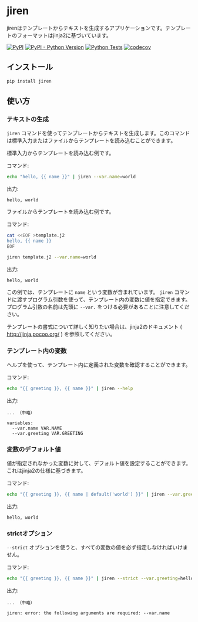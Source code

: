 # jiren

jirenはテンプレートからテキストを生成するアプリケーションです。テンプレートのフォーマットはjinja2に基づいています。

[![PyPI](https://img.shields.io/pypi/v/jiren.svg)](https://pypi.org/project/jiren/)
[![PyPI - Python Version](https://img.shields.io/pypi/pyversions/jiren.svg)](https://pypi.org/project/jiren/)
[![Python Tests](https://github.com/speg03/jiren/workflows/Python%20Tests/badge.svg)](https://github.com/speg03/jiren/actions?query=workflow%3A%22Python+Tests%22)
[![codecov](https://codecov.io/gh/speg03/jiren/branch/master/graph/badge.svg)](https://codecov.io/gh/speg03/jiren)

## インストール

```sh
pip install jiren
```

## 使い方

### テキストの生成

`jiren` コマンドを使ってテンプレートからテキストを生成します。このコマンドは標準入力またはファイルからテンプレートを読み込むことができます。

標準入力からテンプレートを読み込む例です。

コマンド:
```sh
echo "hello, {{ name }}" | jiren --var.name=world
```
出力:
```
hello, world
```

ファイルからテンプレートを読み込む例です。

コマンド:
```sh
cat <<EOF >template.j2
hello, {{ name }}
EOF

jiren template.j2 --var.name=world
```
出力:
```
hello, world
```

この例では、テンプレートに `name` という変数が含まれています。 `jiren` コマンドに渡すプログラム引数を使って、テンプレート内の変数に値を指定できます。プログラム引数の名前は先頭に `--var.` をつける必要があることに注意してください。

テンプレートの書式について詳しく知りたい場合は、jinja2のドキュメント ( http://jinja.pocoo.org/ ) を参照してください。


### テンプレート内の変数

ヘルプを使って、テンプレート内に定義された変数を確認することができます。

コマンド:
```sh
echo "{{ greeting }}, {{ name }}" | jiren --help
```
出力:
```
... （中略）

variables:
  --var.name VAR.NAME
  --var.greeting VAR.GREETING
```


### 変数のデフォルト値

値が指定されなかった変数に対して、デフォルト値を設定することができます。これはjinja2の仕様に基づきます。

コマンド:
```sh
echo "{{ greeting }}, {{ name | default('world') }}" | jiren --var.greeting=hello
```
出力:
```
hello, world
```


### strictオプション

`--strict` オプションを使うと、すべての変数の値を必ず指定しなければいけません。

コマンド:
```sh
echo "{{ greeting }}, {{ name }}" | jiren --strict --var.greeting=hello
```
出力:
```
... （中略）

jiren: error: the following arguments are required: --var.name
```
